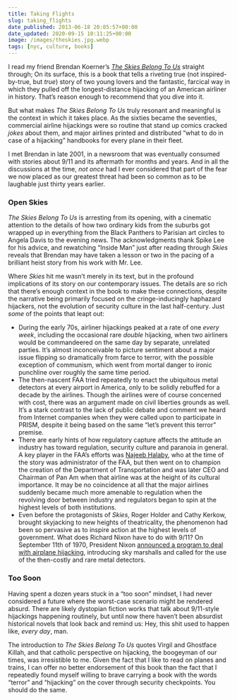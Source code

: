 ```yaml
---
title: Taking Flights
slug: taking_flights
date_published: 2013-06-18 20:05:57+00:00
date_updated: 2020-09-15 10:11:25+00:00
image: /images/theskies.jpg.webp
tags: [nyc, culture, books]
---
```

I read my friend Brendan Koerner’s *[The Skies Belong To Us](http://theskiesbelongtous.com/)* straight through; On its surface, this is a book that tells a riveting true (not inspired-by-true, but *true*) story of two young lovers and the fantastic, farcical way in which they pulled off the longest-distance hijacking of an American airliner in history. That’s reason enough to recommend that you dive into it.

But what makes *The Skies Belong To Us* truly resonant and meaningful is the context in which it takes place. As the sixties became the seventies, commercial airline hijackings were so routine that stand up comics cracked *jokes* about them, and major airlines printed and distributed “what to do in case of a hijacking” handbooks for every plane in their fleet.

I met Brendan in late 2001, in a newsroom that was eventually consumed with stories about 9/11 and its aftermath for months and years. And in all the discussions at the time, *not once* had I ever considered that part of the fear we now placed as our greatest threat had been so common as to be laughable just thirty years earlier.

### Open Skies

*The Skies Belong To Us* is arresting from its opening, with a cinematic attention to the details of how two ordinary kids from the suburbs got wrapped up in everything from the Black Panthers to Parisian art circles to Angela Davis to the evening news. The acknowledgments thank Spike Lee for his advice, and rewatching “Inside Man” just after reading through *Skies* reveals that Brendan may have taken a lesson or two in the pacing of a brilliant heist story from his work with Mr. Lee.

Where *Skies* hit me wasn’t merely in its text, but in the profound implications of its story on our contemporary issues. The details are so rich that there’s enough context in the book to make these connections, despite the narrative being primarily focused on the cringe-inducingly haphazard hijackers, not the evolution of security culture in the last half-century. Just *some* of the points that leapt out:

- During the early 70s, airliner hijackings peaked at a rate of one *every week*, including the occasional rare *double* hijacking, when two airliners would be commandeered on the same day by separate, unrelated parties. It’s almost inconceivable to picture sentiment about a major issue flipping so dramatically from farce to terror, with the possible exception of communism, which went from mortal danger to ironic punchline over roughly the same time period.
- The then-nascent FAA tried repeatedly to enact the ubiquitous metal detectors at every airport in America, only to be solidly rebuffed for a decade by the airlines. Though the airlines were of course concerned with cost, there was an argument made on civil liberties grounds as well. It’s a stark contrast to the lack of public debate and comment we heard from Internet companies when they were called upon to participate in PRISM, despite it being based on the same “let’s prevent this terror” premise.
- There are early hints of how regulatory capture affects the attitude an industry has toward regulation, security culture and paranoia in general. A key player in the FAA’s efforts was [Najeeb Halaby](http://en.wikipedia.org/wiki/Najeeb_Halaby), who at the time of the story was administrator of the FAA, but then went on to champion the creation of the Department of Transportation and was later CEO and Chairman of Pan Am when that airline was at the height of its cultural importance. It may be no coincidence at all that the major airlines suddenly became much more amenable to regulation when the revolving door between industry and regulators began to spin at the highest levels of both institutions.
- Even before the protagonists of *Skies*, Roger Holder and Cathy Kerkow, brought skyjacking to new heights of theatricality, the phenomenon had been so pervasive as to inspire action at the highest levels of government. What does Richard Nixon have to do with 9/11? On September 11th of 1970, President Nixon [announced a program to deal with airplane hijacking](http://www.presidency.ucsb.edu/ws/?pid=2659), introducing sky marshalls and called for the use of the then-costly and rare metal detectors.

### Too Soon

Having spent a dozen years stuck in a “too soon” mindset, I had never considered a future where the worst-case scenario might be rendered absurd. There are likely dystopian fiction works that talk about 9/11-style hijackings happening routinely, but until now there haven’t been absurdist historical novels that look back and remind us: Hey, this shit used to happen like, *every day*, man.

The introduction to *The Skies Belong To Us* quotes Virgil and Ghostface Killah, and that catholic perspective on hijacking, the boogeyman of our times, was irresistible to me. Given the fact that I like to read on planes and trains, I can offer no better endorsement of this book than the fact that I repeatedly found myself willing to brave carrying a book with the words “terror” and “hijacking” on the cover through security checkpoints. You should do the same.
